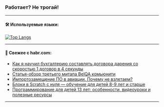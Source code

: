 ### Работает? Не трогай!

---
<!--
#### 🛠️ Technical stack:

![Java](https://img.shields.io/badge/Java-informational?logo=Oracle&style=flat&logoColor=white&color=FF4500)
![Kotlin](https://img.shields.io/badge/Kotlin-informational?logo=Kotlin&style=flat&logoColor=white&color=774D97)
![TS](https://img.shields.io/badge/TypeScript-informational?logo=typeScript&style=flat&logoColor=black&color=017acc)
![Python](https://img.shields.io/badge/Python-informational?logo=Python&style=flat&logoColor=black&color=ffdd54) <br>
![Spring](https://img.shields.io/badge/Spring-informational?logo=Spring&style=flat&logoColor=white&color=6DB33F) 
![SpringBoot](https://img.shields.io/badge/SpringBoot-informational?logo=SpringBoot&style=flat&logoColor=white&color=6DB33F)
![Nest](https://img.shields.io/badge/NestJS-informational?logo=NestJS&style=flat&logoColor=white&color=E0234E) 
![NodeJS](https://img.shields.io/badge/NodeJS-informational?logo=node.js&style=flat&logoColor=white&color=70A760)<br>
![PostgreSQL](https://img.shields.io/badge/PostgreSQL-informational?logo=PostgreSQL&style=flat&logoColor=white&color=DAA520)
![MongoDB](https://img.shields.io/badge/MongoDB-informational?logo=MongoDB&style=flat&logoColor=white&color=870000)
![Apache](https://img.shields.io/badge/Apache-informational?logo=apache&style=flat&logoColor=white&color=f74e28)

___ 
-->

#### 🛠️ Используемые языки:

[![Top Langs](https://github-readme-stats-u2qms2cxw-advtsettinggmailcoms-projects.vercel.app/api/top-langs/?username=zloylis&langs_count=10&hide_title=true&title_color=e6edf3&size_weight=0.5&count_weight=0.5&layout=compact&hide_progress=true&hide_border=true&theme=dracula)](https://github.com/zloylis)

<!---


####  :octocat:&nbsp;&nbsp; Статистика:

![GitHub stats](https://github-readme-stats-u2qms2cxw-advtsettinggmailcoms-projects.vercel.app/api?username=zloylis&show_icons=true&hide_border=true&theme=dracula&title_color=e6edf3&include_all_commits=true&count_private=true&hide_rank=false&hide_title=true&rank_icon=github)
-->
---

#### 💬 Свежее с habr.com:

<!-- BLOG-POST-LIST:START -->
- [Как я научил бухгалтерию составлять договора дарения со скоростью 1 договор в 4 секунды](https://habr.com/ru/articles/843488/?utm_source=habrahabr&utm_medium=rss&utm_campaign=843488)
- [Статья-обзор третьего митапа BelQA комьюнити](https://habr.com/ru/articles/846930/?utm_source=habrahabr&utm_medium=rss&utm_campaign=846930)
- [Импортозамещение ПО в авиации. Почему не взлетаем?](https://habr.com/ru/articles/846918/?utm_source=habrahabr&utm_medium=rss&utm_campaign=846918)
- [Блоки в Scratch с нуля — обучение для детей 8-9 лет и старше](https://habr.com/ru/companies/pixel_study/articles/846924/?utm_source=habrahabr&utm_medium=rss&utm_campaign=846924)
- [Программирование для детей 13 лет: особенности, видеоуроки и полезные ресурсы](https://habr.com/ru/companies/pixel_study/articles/846904/?utm_source=habrahabr&utm_medium=rss&utm_campaign=846904)
<!-- BLOG-POST-LIST:END -->

---
